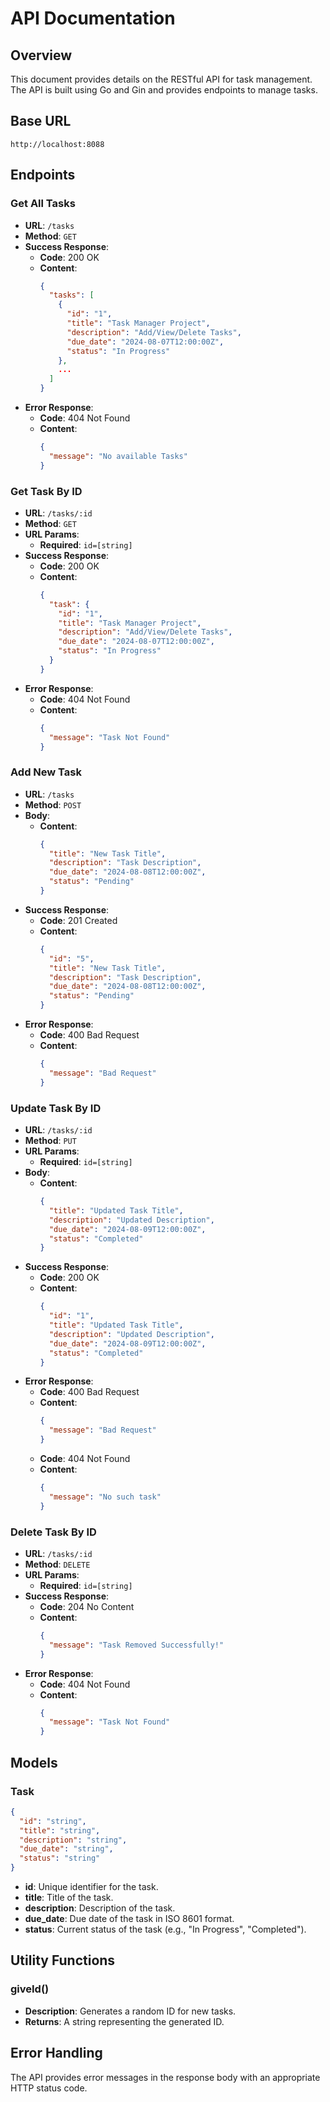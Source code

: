# API Documentation

## Overview

This document provides details on the RESTful API for task management. The API is built using Go and Gin and provides endpoints to manage tasks.

## Base URL

```
http://localhost:8088

```

## Endpoints

### Get All Tasks

- **URL**: `/tasks`
- **Method**: `GET`
- **Success Response**:
  - **Code**: 200 OK
  - **Content**:
    ```json
    {
      "tasks": [
        {
          "id": "1",
          "title": "Task Manager Project",
          "description": "Add/View/Delete Tasks",
          "due_date": "2024-08-07T12:00:00Z",
          "status": "In Progress"
        },
        ...
      ]
    }
    ```
- **Error Response**:
  - **Code**: 404 Not Found
  - **Content**:
    ```json
    {
      "message": "No available Tasks"
    }
    ```

### Get Task By ID

- **URL**: `/tasks/:id`
- **Method**: `GET`
- **URL Params**:
  - **Required**: `id=[string]`
- **Success Response**:
  - **Code**: 200 OK
  - **Content**:
    ```json
    {
      "task": {
        "id": "1",
        "title": "Task Manager Project",
        "description": "Add/View/Delete Tasks",
        "due_date": "2024-08-07T12:00:00Z",
        "status": "In Progress"
      }
    }
    ```
- **Error Response**:
  - **Code**: 404 Not Found
  - **Content**:
    ```json
    {
      "message": "Task Not Found"
    }
    ```

### Add New Task

- **URL**: `/tasks`
- **Method**: `POST`
- **Body**:
  - **Content**:
    ```json
    {
      "title": "New Task Title",
      "description": "Task Description",
      "due_date": "2024-08-08T12:00:00Z",
      "status": "Pending"
    }
    ```
- **Success Response**:
  - **Code**: 201 Created
  - **Content**:
    ```json
    {
      "id": "5",
      "title": "New Task Title",
      "description": "Task Description",
      "due_date": "2024-08-08T12:00:00Z",
      "status": "Pending"
    }
    ```
- **Error Response**:
  - **Code**: 400 Bad Request
  - **Content**:
    ```json
    {
      "message": "Bad Request"
    }
    ```

### Update Task By ID

- **URL**: `/tasks/:id`
- **Method**: `PUT`
- **URL Params**:
  - **Required**: `id=[string]`
- **Body**:
  - **Content**:
    ```json
    {
      "title": "Updated Task Title",
      "description": "Updated Description",
      "due_date": "2024-08-09T12:00:00Z",
      "status": "Completed"
    }
    ```
- **Success Response**:
  - **Code**: 200 OK
  - **Content**:
    ```json
    {
      "id": "1",
      "title": "Updated Task Title",
      "description": "Updated Description",
      "due_date": "2024-08-09T12:00:00Z",
      "status": "Completed"
    }
    ```
- **Error Response**:
  - **Code**: 400 Bad Request
  - **Content**:
    ```json
    {
      "message": "Bad Request"
    }
    ```
  - **Code**: 404 Not Found
  - **Content**:
    ```json
    {
      "message": "No such task"
    }
    ```

### Delete Task By ID

- **URL**: `/tasks/:id`
- **Method**: `DELETE`
- **URL Params**:
  - **Required**: `id=[string]`
- **Success Response**:
  - **Code**: 204 No Content
  - **Content**:
    ```json
    {
      "message": "Task Removed Successfully!"
    }
    ```
- **Error Response**:
  - **Code**: 404 Not Found
  - **Content**:
    ```json
    {
      "message": "Task Not Found"
    }
    ```

## Models

### Task

```json
{
  "id": "string",
  "title": "string",
  "description": "string",
  "due_date": "string",
  "status": "string"
}
```

- **id**: Unique identifier for the task.
- **title**: Title of the task.
- **description**: Description of the task.
- **due_date**: Due date of the task in ISO 8601 format.
- **status**: Current status of the task (e.g., "In Progress", "Completed").

## Utility Functions

### giveId()

- **Description**: Generates a random ID for new tasks.
- **Returns**: A string representing the generated ID.

## Error Handling

The API provides error messages in the response body with an appropriate HTTP status code.

